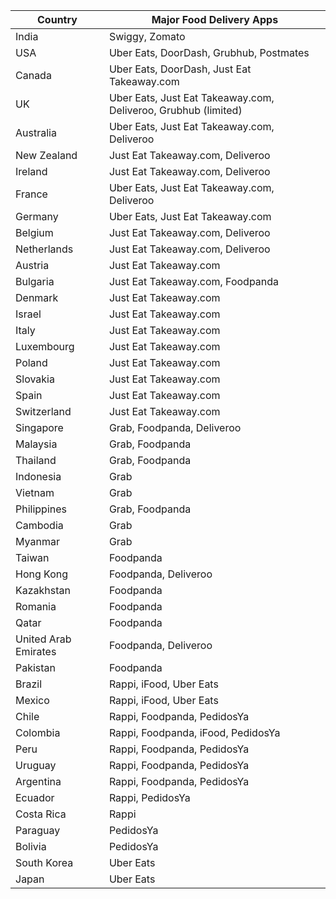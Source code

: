 | Country           | Major Food Delivery Apps                                                                                                      |
|-------------------|-----------------------------------------------------------------------------------------------------------------------------|
| India             | Swiggy, Zomato                                                                                                               |
| USA               | Uber Eats, DoorDash, Grubhub, Postmates                                                                                      |
| Canada            | Uber Eats, DoorDash, Just Eat Takeaway.com                                                                                   |
| UK                | Uber Eats, Just Eat Takeaway.com, Deliveroo, Grubhub (limited)                                                               |
| Australia         | Uber Eats, Just Eat Takeaway.com, Deliveroo                                                                                  |
| New Zealand       | Just Eat Takeaway.com, Deliveroo                                                                                             |
| Ireland           | Just Eat Takeaway.com, Deliveroo                                                                                             |
| France            | Uber Eats, Just Eat Takeaway.com, Deliveroo                                                                                  |
| Germany           | Uber Eats, Just Eat Takeaway.com                                                                                             |
| Belgium           | Just Eat Takeaway.com, Deliveroo                                                                                             |
| Netherlands       | Just Eat Takeaway.com, Deliveroo                                                                                             |
| Austria           | Just Eat Takeaway.com                                                                                                        |
| Bulgaria          | Just Eat Takeaway.com, Foodpanda                                                                                             |
| Denmark           | Just Eat Takeaway.com                                                                                                        |
| Israel            | Just Eat Takeaway.com                                                                                                        |
| Italy             | Just Eat Takeaway.com                                                                                                        |
| Luxembourg        | Just Eat Takeaway.com                                                                                                        |
| Poland            | Just Eat Takeaway.com                                                                                                        |
| Slovakia          | Just Eat Takeaway.com                                                                                                        |
| Spain             | Just Eat Takeaway.com                                                                                                        |
| Switzerland       | Just Eat Takeaway.com                                                                                                        |
| Singapore         | Grab, Foodpanda, Deliveroo                                                                                                   |
| Malaysia          | Grab, Foodpanda                                                                                                              |
| Thailand          | Grab, Foodpanda                                                                                                              |
| Indonesia         | Grab                                                                                                                         |
| Vietnam           | Grab                                                                                                                         |
| Philippines       | Grab, Foodpanda                                                                                                              |
| Cambodia          | Grab                                                                                                                         |
| Myanmar           | Grab                                                                                                                         |
| Taiwan            | Foodpanda                                                                                                                    |
| Hong Kong         | Foodpanda, Deliveroo                                                                                                         |
| Kazakhstan        | Foodpanda                                                                                                                    |
| Romania           | Foodpanda                                                                                                                    |
| Qatar             | Foodpanda                                                                                                                    |
| United Arab Emirates | Foodpanda, Deliveroo                                                                                                      |
| Pakistan          | Foodpanda                                                                                                                    |
| Brazil            | Rappi, iFood, Uber Eats                                                                                                      |
| Mexico            | Rappi, iFood, Uber Eats                                                                                                      |
| Chile             | Rappi, Foodpanda, PedidosYa                                                                                                  |
| Colombia          | Rappi, Foodpanda, iFood, PedidosYa                                                                                           |
| Peru              | Rappi, Foodpanda, PedidosYa                                                                                                  |
| Uruguay           | Rappi, Foodpanda, PedidosYa                                                                                                  |
| Argentina         | Rappi, Foodpanda, PedidosYa                                                                                                  |
| Ecuador           | Rappi, PedidosYa                                                                                                             |
| Costa Rica        | Rappi                                                                                                                        |
| Paraguay          | PedidosYa                                                                                                                    |
| Bolivia           | PedidosYa                                                                                                                    |
| South Korea       | Uber Eats                                                                                                                    |
| Japan             | Uber Eats                                                                                                                    |
